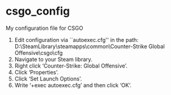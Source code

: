 # csgo_config

My configuration file for CSGO

1. Edit configuration via ``autoexec.cfg'' in the path: D:\SteamLibrary\steamapps\common\Counter-Strike Global Offensive\csgo\cfg
2. Navigate to your Steam library.
3. Right click ‘Counter-Strike: Global Offensive’.
4. Click ‘Properties’.
5. Click ‘Set Launch Options’.
6. Write ‘+exec autoexec.cfg’ and then click ‘OK’.
